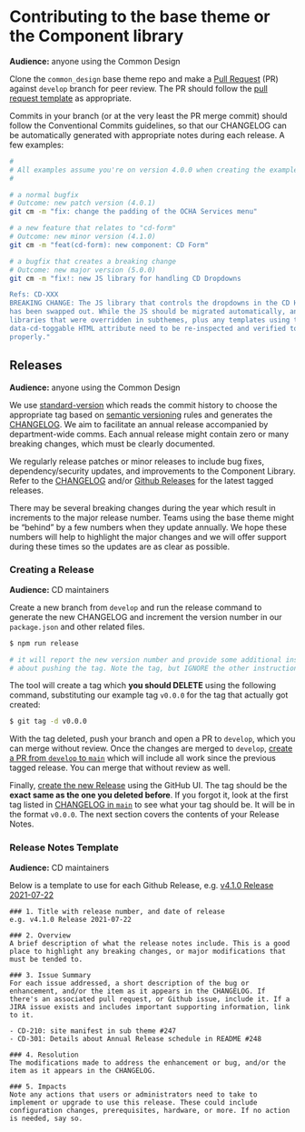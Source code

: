 # Contributing to the base theme or the Component library

**Audience:** anyone using the Common Design

Clone the `common_design` base theme repo and make a [Pull Request][pr] (PR)
against `develop` branch for peer review. The PR should follow the [pull request template][pr-template]
as appropriate.

Commits in your branch (or at the very least the PR merge commit) should follow the Conventional Commits guidelines, so that our CHANGELOG can be automatically generated with appropriate notes during each release. A few examples:

  [pr]: https://github.com/UN-OCHA/common_design/pulls
  [pr-template]: https://github.com/UN-OCHA/common_design/blob/develop/pull_request_template.md

```sh
#
# All examples assume you're on version 4.0.0 when creating the example commit.
#

# a normal bugfix
# Outcome: new patch version (4.0.1)
git cm -m "fix: change the padding of the OCHA Services menu"

# a new feature that relates to "cd-form"
# Outcome: new minor version (4.1.0)
git cm -m "feat(cd-form): new component: CD Form"

# a bugfix that creates a breaking change
# Outcome: new major version (5.0.0)
git cm -m "fix!: new JS library for handling CD Dropdowns

Refs: CD-XXX
BREAKING CHANGE: The JS library that controls the dropdowns in the CD Header
has been swapped out. While the JS should be migrated automatically, any
libraries that were overridden in subthemes, plus any templates using the old
data-cd-toggable HTML attribute need to be re-inspected and verified to work
properly."

```

## Releases

**Audience:** anyone using the Common Design

We use [standard-version][standard-version] which reads the commit history to choose the appropriate tag based on [semantic versioning][semver] rules and generates the [CHANGELOG][changelog]. We aim to facilitate an annual release accompanied by department-wide comms. Each annual release might contain zero or many breaking changes, which must be clearly documented.

We regularly release patches or minor releases to include bug fixes, dependency/security updates, and improvements to the Component Library. Refer to the [CHANGELOG][changelog] and/or [Github Releases][releases] for the latest tagged releases.

There may be several breaking changes during the year which result in increments to the major release number. Teams using the base theme might be “behind” by a few numbers when they update annually. We hope these numbers will help to highlight the major changes and we will offer support during these times so the updates are as clear as possible.

  [semver]: https://semver.org/
  [changelog]: https://github.com/UN-OCHA/common_design/blob/main/CHANGELOG.md
  [releases]: https://github.com/UN-OCHA/common_design/releases
  [standard-version]: https://github.com/conventional-changelog/standard-version


### Creating a Release

**Audience:** CD maintainers

Create a new branch from `develop` and run the release command to generate the new CHANGELOG and increment the version number in our `package.json` and other related files.

```sh
$ npm run release

# it will report the new version number and provide some additional instructions
# about pushing the tag. Note the tag, but IGNORE the other instructions!
```

The tool will create a tag which **you should DELETE** using the following command, substituting our example tag `v0.0.0` for the tag that actually got created:

```sh
$ git tag -d v0.0.0
```

With the tag deleted, push your branch and open a PR to `develop`, which you can merge without review. Once the changes are merged to `develop`, [create a PR from `develop` to `main`][pr-dev-main] which will include all work since the previous tagged release. You can merge that without review as well.

Finally, [create the new Release][new-release] using the GitHub UI. The tag should be the **exact same as the one you deleted before**. If you forgot it, look at the first tag listed in [CHANGELOG in `main`][main-changelog] to see what your tag should be. It will be in the format `v0.0.0`. The next section covers the contents of your Release Notes.

  [pr-dev-main]: https://github.com/UN-OCHA/common_design/compare/main...develop
  [new-release]: https://github.com/UN-OCHA/common_design/releases/new
  [main-changelog]: https://github.com/UN-OCHA/common_design/blob/main/CHANGELOG.md#changelog


### Release Notes Template

**Audience:** CD maintainers

Below is a template to use for each Github Release, e.g. [v4.1.0 Release 2021-07-22](https://github.com/UN-OCHA/common_design/releases/tag/v4.1.0)

```
### 1. Title with release number, and date of release
e.g. v4.1.0 Release 2021-07-22

### 2. Overview
A brief description of what the release notes include. This is a good place to highlight any breaking changes, or major modifications that must be tended to.

### 3. Issue Summary
For each issue addressed, a short description of the bug or enhancement, and/or the item as it appears in the CHANGELOG. If there's an associated pull request, or Github issue, include it. If a JIRA issue exists and includes important supporting information, link to it.

- CD-210: site manifest in sub theme #247
- CD-301: Details about Annual Release schedule in README #248

### 4. Resolution
The modifications made to address the enhancement or bug, and/or the item as it appears in the CHANGELOG.

### 5. Impacts
Note any actions that users or administrators need to take to implement or upgrade to use this release. These could include configuration changes, prerequisites, hardware, or more. If no action is needed, say so.
```
